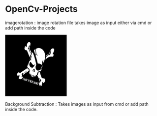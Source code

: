 # OpenCv-Projects

imagerotation :
image rotation file takes image as input either via cmd or add path inside the code

![](rotating.gif)


Background Subtraction :
Takes images as input from cmd or add path inside the code.
